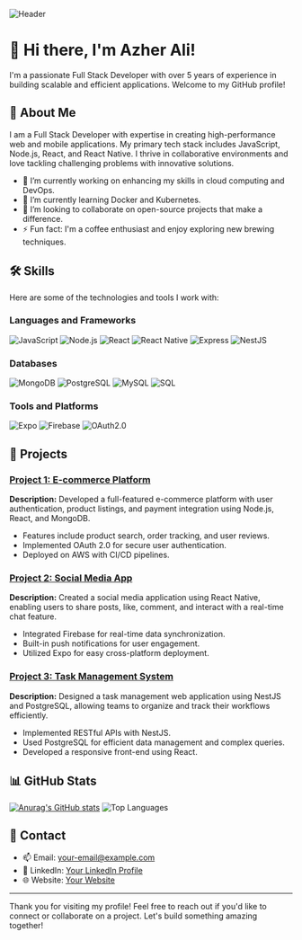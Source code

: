 ![Header](https://imgur.com/YOUR_IMAGE_URL)

# 👋 Hi there, I'm Azher Ali!

I'm a passionate Full Stack Developer with over 5 years of experience in building scalable and efficient applications. Welcome to my GitHub profile!

## 🚀 About Me

I am a Full Stack Developer with expertise in creating high-performance web and mobile applications. My primary tech stack includes JavaScript, Node.js, React, and React Native. I thrive in collaborative environments and love tackling challenging problems with innovative solutions.

- 🔭 I’m currently working on enhancing my skills in cloud computing and DevOps.
- 🌱 I’m currently learning Docker and Kubernetes.
- 👯 I’m looking to collaborate on open-source projects that make a difference.
- ⚡ Fun fact: I'm a coffee enthusiast and enjoy exploring new brewing techniques.

## 🛠️ Skills

Here are some of the technologies and tools I work with:

### Languages and Frameworks
![JavaScript](https://img.shields.io/badge/JavaScript-F7DF1E?logo=javascript&logoColor=black&style=for-the-badge)
![Node.js](https://img.shields.io/badge/Node.js-339933?logo=node.js&logoColor=white&style=for-the-badge)
![React](https://img.shields.io/badge/React-61DAFB?logo=react&logoColor=black&style=for-the-badge)
![React Native](https://img.shields.io/badge/React_Native-61DAFB?logo=react&logoColor=black&style=for-the-badge)
![Express](https://img.shields.io/badge/Express-000000?logo=express&logoColor=white&style=for-the-badge)
![NestJS](https://img.shields.io/badge/NestJS-E0234E?logo=nestjs&logoColor=white&style=for-the-badge)

### Databases
![MongoDB](https://img.shields.io/badge/MongoDB-47A248?logo=mongodb&logoColor=white&style=for-the-badge)
![PostgreSQL](https://img.shields.io/badge/PostgreSQL-336791?logo=postgresql&logoColor=white&style=for-the-badge)
![MySQL](https://img.shields.io/badge/MySQL-4479A1?logo=mysql&logoColor=white&style=for-the-badge)
![SQL](https://img.shields.io/badge/SQL-003B57?style=for-the-badge&logo=sql&logoColor=white)

### Tools and Platforms
![Expo](https://img.shields.io/badge/Expo-000020?logo=expo&logoColor=white&style=for-the-badge)
![Firebase](https://img.shields.io/badge/Firebase-FFCA28?logo=firebase&logoColor=black&style=for-the-badge)
![OAuth2.0](https://img.shields.io/badge/OAuth_2.0-3C3C3D?logo=oauth&logoColor=white&style=for-the-badge)

## 📂 Projects

### [Project 1: E-commerce Platform](https://github.com/username/project1)
**Description:** Developed a full-featured e-commerce platform with user authentication, product listings, and payment integration using Node.js, React, and MongoDB.

- Features include product search, order tracking, and user reviews.
- Implemented OAuth 2.0 for secure user authentication.
- Deployed on AWS with CI/CD pipelines.

### [Project 2: Social Media App](https://github.com/username/project2)
**Description:** Created a social media application using React Native, enabling users to share posts, like, comment, and interact with a real-time chat feature.

- Integrated Firebase for real-time data synchronization.
- Built-in push notifications for user engagement.
- Utilized Expo for easy cross-platform deployment.

### [Project 3: Task Management System](https://github.com/username/project3)
**Description:** Designed a task management web application using NestJS and PostgreSQL, allowing teams to organize and track their workflows efficiently.

- Implemented RESTful APIs with NestJS.
- Used PostgreSQL for efficient data management and complex queries.
- Developed a responsive front-end using React.

## 📊 GitHub Stats

[![Anurag's GitHub stats](https://github-readme-stats.vercel.app/api?azhermurad=anuraghazra)](https://github.com/anuraghazra/github-readme-stats)
![Top Languages](https://github-readme-stats.vercel.app/api/top-langs/?username=your-username&layout=compact&theme=radical)

## 🤝 Contact

- 📫 Email: [your-email@example.com](mailto:your-email@example.com)
- 💼 LinkedIn: [Your LinkedIn Profile](https://linkedin.com/in/your-profile)
- 🌐 Website: [Your Website](https://your-website.com)

---

Thank you for visiting my profile! Feel free to reach out if you'd like to connect or collaborate on a project. Let's build something amazing together!

